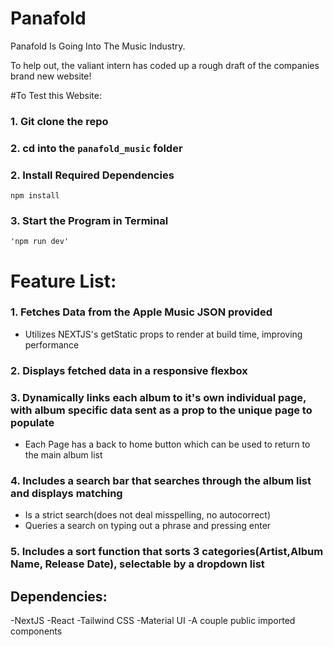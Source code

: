 # Panafold
Panafold Is Going Into The Music Industry. 

To help out, the valiant intern has coded up a rough draft of the companies brand new website!

#To Test this Website:
### 1. Git clone the repo
### 2. cd into the `panafold_music` folder
### 2. Install Required Dependencies
```
npm install
```
### 3. Start the Program in Terminal
```
'npm run dev'
```
# Feature List:
### 1. Fetches Data from the Apple Music JSON provided
  -  Utilizes NEXTJS's getStatic props to render at build time, improving performance
### 2. Displays fetched data in a responsive flexbox
### 3. Dynamically links each album to it's own individual page, with album specific data sent as a prop to the unique page to populate
  -  Each Page has a back to home button which can be used to return to the main album list
### 4. Includes a search bar that searches through the album list and displays matching
  -  Is a strict search(does not deal misspelling, no autocorrect)
  -  Queries a search on typing out a phrase and pressing enter
### 5. Includes a sort function that sorts 3 categories(Artist,Album Name, Release Date), selectable by a dropdown list

## Dependencies:
-NextJS
-React
-Tailwind CSS
-Material UI
-A couple public imported components



